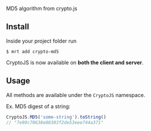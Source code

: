 MD5 algorithm from crypto.js

Install
-------

Inside your project folder run
```
$ mrt add crypto-md5
```
CryptoJS is now available on **both the client and server**.

Usage
-------
All methods are available under the `CryptoJS` namespace.

Ex.
MD5 digest of a string:
```javascript
CryptoJS.MD5('some-string').toString()
// "7e99c70638e08303f2de53eee744a371"
```
